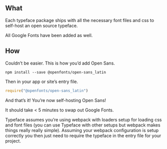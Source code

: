 ## What

Each typeface package ships with all the necessary font files and css to
self-host an open source typeface.

All Google Fonts have been added as well.

## How

Couldn’t be easier. This is how you’d add Open Sans.

```
npm install --save @openfonts/open-sans_latin
```

Then in your app or site’s entry file.

```javascript
require("@openfonts/open-sans_latin")
```

And that’s it! You’re now self-hosting Open Sans!

It should take < 5 minutes to swap out Google Fonts.

Typeface assumes you’re using webpack with loaders setup for loading css
and font files (you can use Typeface with other setups but webpack makes
things really really simple). Assuming your webpack configuration is
setup correctly you then just need to require the typeface in the entry
file for your project.
